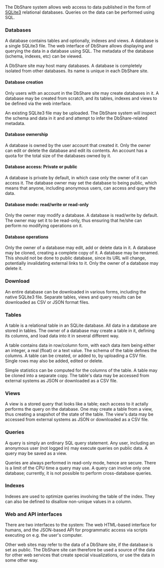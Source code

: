 The DbShare system allows web access to data published in the form of
[SQLite3](https://www.sqlite.org/) relational databases. Queries on
the data can be performed using SQL.

### Databases

A database contains tables and optionally, indexes and views. A
database is a single SQLite3 file. The web interface of DbShare allows
displaying and querying the data in a database using SQL. The metadata
of the database (schema, indexes, etc) can be viewed.

A DbShare site may host many databases. A database is completely
isolated from other databases. Its name is unique in each DbShare
site.

#### Database creation

Only users with an account in the DbShare site may create databases in
it. A database may be created from scratch, and its tables, indexes
and views to be defined via the web interface.

An existing SQLite3 file may be uploaded. The DbShare system will
inspect the schema and data in it and and attempt to infer the
DbShare-related metadata.

#### Database ownership

A database is owned by the user account that created it. Only the
owner can edit or delete the database and edit its contents. An
account has a quota for the total size of the databases owned by it.

#### Database access: Private or public

A database is private by default, in which case only the owner of it
can access it. The database owner may set the database to being
public, which means that anyone, including anonymous users, can access
and query the data.

#### Database mode: read/write or read-only

Only the owner may modify a database. A database is read/write by
default.  The owner may set it to be read-only, thus ensuring that
he/she can perform no modifying operations on it.

#### Database operations

Only the owner of a database may edit, add or delete data in it.  A
database may be cloned, creating a complete copy of it.  A database
may be renamed. This should not be done to public database, since its
URL will change, potentially invalidating external links to it.  Only
the owner of a database may delete it.

### Download

An entire database can be downloaded in various forms, including
the native SQLite3 file. Separate tables, views and query results
can be downloaded as CSV or JSON format files.

### Tables

A table is a relational table in an SQLite database. All data in a
database are stored in tables.  The owner of a database may create a
table in it, defining its columns, and load data into it in several
different way.

A table contains data in row/column form, with each data item being
either an integer, a real (float) or a text value. The schema of the
table defines the columns. A table can be created, or added to, by
uploading a CSV file. Single rows may also be added, edited or delete.

Simple statistics can be computed for the columns of the table. A
table may be cloned into a separate copy. The table's data may be
accessed from external systems as JSON or downloaded as a CSV file.

### Views

A view is a stored query that looks like a table; each access to it
actally performs the query on the database. One may create a table
from a view, thus creating a snapshot of the state of the table. The
view's data may be accessed from external systems as JSON or
downloaded as a CSV file.

### Queries

A query is simply an ordinary SQL query statement. Any user, including
an anonymous user (not logged in) may execute queries on public
data. A query may be saved as a view.

Queries are always performed in read-only mode, hence are
secure. There is a limit of the CPU time a query may use. A query can
involve only one database; currently, it is not possible to perform
cross-database queries.

### Indexes

Indexes are used to optimize queries involving the table of the
index. They can also be defined to disallow non-unique values in a
column.

### Web and API interfaces

There are two interfaces to the system: The web HTML-based interface
for humans, and the JSON-based API for programmatic access via scripts
executing on e.g. the user's computer.

Other web sites may refer to the data of a DbShare site, if the
database is set as public. The DbShare site can therefore be used a
source of the data for other web services that create special
visualizations, or use the data in some other way.
